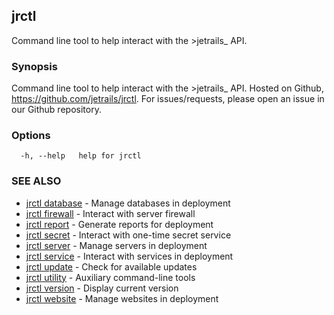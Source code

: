 ## jrctl

Command line tool to help interact with the >jetrails_ API.

### Synopsis

Command line tool to help interact with the >jetrails_ API. Hosted on Github,
https://github.com/jetrails/jrctl. For issues/requests, please open an issue in
our Github repository.

### Options

```
  -h, --help   help for jrctl
```

### SEE ALSO

* [jrctl database](jrctl_database.md)	 - Manage databases in deployment
* [jrctl firewall](jrctl_firewall.md)	 - Interact with server firewall
* [jrctl report](jrctl_report.md)	 - Generate reports for deployment
* [jrctl secret](jrctl_secret.md)	 - Interact with one-time secret service
* [jrctl server](jrctl_server.md)	 - Manage servers in deployment
* [jrctl service](jrctl_service.md)	 - Interact with services in deployment
* [jrctl update](jrctl_update.md)	 - Check for available updates
* [jrctl utility](jrctl_utility.md)	 - Auxiliary command-line tools
* [jrctl version](jrctl_version.md)	 - Display current version
* [jrctl website](jrctl_website.md)	 - Manage websites in deployment


